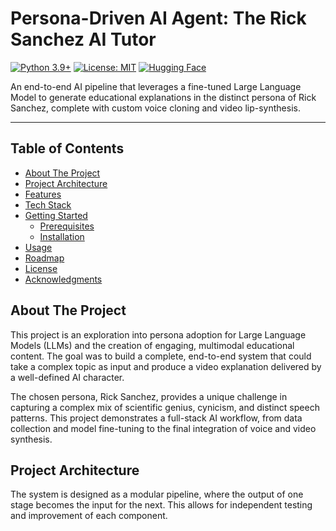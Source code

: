 # Persona-Driven AI Agent: The Rick Sanchez AI Tutor

[![Python 3.9+](https://img.shields.io/badge/Python-3.9+-blue.svg)](https://www.python.org/downloads/)
[![License: MIT](https://img.shields.io/badge/License-MIT-yellow.svg)](https://opensource.org/licenses/MIT)
[![Hugging Face](https://img.shields.io/badge/%F0%9F%A4%97%20Hugging%20Face-Models-orange)](https://huggingface.co/)

An end-to-end AI pipeline that leverages a fine-tuned Large Language Model to generate educational explanations in the distinct persona of Rick Sanchez, complete with custom voice cloning and video lip-synthesis.

---

## Table of Contents

- [About The Project](#about-the-project)
- [Project Architecture](#project-architecture)
- [Features](#features)
- [Tech Stack](#tech-stack)
- [Getting Started](#getting-started)
  - [Prerequisites](#prerequisites)
  - [Installation](#installation)
- [Usage](#usage)
- [Roadmap](#roadmap)
- [License](#license)
- [Acknowledgments](#acknowledgments)

## About The Project

This project is an exploration into persona adoption for Large Language Models (LLMs) and the creation of engaging, multimodal educational content. The goal was to build a complete, end-to-end system that could take a complex topic as input and produce a video explanation delivered by a well-defined AI character.

The chosen persona, Rick Sanchez, provides a unique challenge in capturing a complex mix of scientific genius, cynicism, and distinct speech patterns. This project demonstrates a full-stack AI workflow, from data collection and model fine-tuning to the final integration of voice and video synthesis.

## Project Architecture

The system is designed as a modular pipeline, where the output of one stage becomes the input for the next. This allows for independent testing and improvement of each component.

